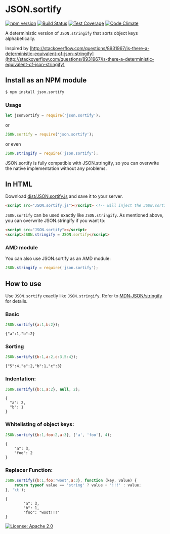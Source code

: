 JSON.sortify
=====
[![npm version](https://img.shields.io/npm/v/json.sortify.svg)](https://www.npmjs.com/package/json.sortify)
[![Build Status](https://img.shields.io/travis/ThomasR/JSON.sortify.svg)](https://travis-ci.org/ThomasR/JSON.sortify)
[![Test Coverage](https://img.shields.io/codeclimate/coverage/github/ThomasR/JSON.sortify.svg)](https://codeclimate.com/github/ThomasR/JSON.sortify/coverage)
[![Code Climate](https://img.shields.io/codeclimate/github/ThomasR/JSON.sortify.svg)](https://codeclimate.com/github/ThomasR/JSON.sortify/code)

A deterministic version of `JSON.stringify` that sorts object keys alphabetically.

Inspired by [http://stackoverflow.com/questions/8931967/is-there-a-deterministic-equivalent-of-json-stringify](http://stackoverflow.com/questions/8931967/is-there-a-deterministic-equivalent-of-json-stringify)


## Install as an NPM module

```bash
$ npm install json.sortify
```

### Usage

```JavaScript
let jsonSortify = require('json.sortify');
```

or

```JavaScript
JSON.sortify = require('json.sortify');
```

or even
```JavaScript
JSON.stringify = require('json.sortify');
```

JSON.sortify is fully compatible with JSON.stringify, so you can overwrite the native implementation without any problems.

## In HTML

Download [dist/JSON.sortify.js](JSON.sortify.js) and save it to your server.

```html
<script src="JSON.sortify.js"></script> <!-- will inject the JSON.sortify() function -->
```

`JSON.sortify` can be used exactly like `JSON.stringify`. As mentioned above, you can overwrite JSON.stringify if you want to:

```html
<script src="JSON.sortify"></script>
<script>JSON.stringify = JSON.sortify</script>
```

### AMD module

You can also use JSON.sortify as an AMD module:

```JavaScript
JSON.stringify = require('json.sortify');
```

## How to use

Use `JSON.sortify` exactly like `JSON.stringify`. Refer to [MDN:JSON/stringify](https://developer.mozilla.org/en-US/docs/Web/JavaScript/Reference/Global_Objects/JSON/stringify) for details.

### Basic

```JavaScript
JSON.sortify({a:1,b:2});
```
```Text
{"a":1,"b":2}
```


### Sorting

```JavaScript
JSON.sortify({b:1,a:2,c:3,5:4});
```
```Text
{"5":4,"a":2,"b":1,"c":3}
```


### Indentation:

```JavaScript
JSON.sortify({b:1,a:2}, null, 2);
```
```Text
{
  "a": 2,
  "b": 1
}
```


### Whitelisting of object keys:

```JavaScript
JSON.sortify({b:1,foo:2,a:3}, ['a', 'foo'], 4);
```
```Text
{
    "a": 3,
    "foo": 2
}
```


### Replacer Function:

```JavaScript
JSON.sortify({b:1,foo:'woot',a:3}, function (key, value) {
    return typeof value == 'string' ? value + '!!!' : value;
}, '\t');
```
```Text
{
        "a": 3,
        "b": 1,
        "foo": "woot!!!"
}
```


[![License: Apache 2.0](https://img.shields.io/github/license/ThomasR/JSON.sortify.svg)](LICENSE)

